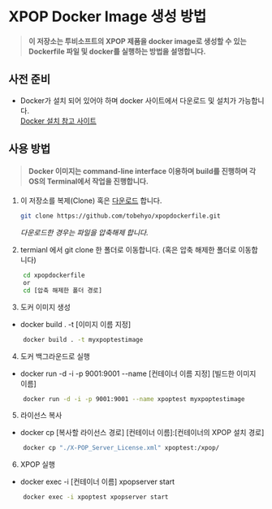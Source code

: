 # XPOP Docker Image 생성 방법
> #### 이 저장소는 투비소프트의 XPOP 제품을 docker image로 생성할 수 있는 Dockerfile 파일 및 docker를 실행하는 방법을 설명합니다.

## 사전 준비
- Docker가 설치 되어 있어야 하며 docker 사이트에서 다운로드 및 설치가 가능합니다.  
[Docker 설치 참고 사이트](https://docs.docker.com/get-docker)

## 사용 방법
> #### Docker 이미지는 command-line interface 이용하며 build를 진행하며 각 OS의 Terminal에서 작업을 진행합니다.  
1. 이 저장소를 복제(Clone) 혹은 [다운로드](https://github.com/tobehyo/xpopdockerfile/archive/refs/heads/main.zip) 합니다.
   ``` bash
   git clone https://github.com/tobehyo/xpopdockerfile.git
   ```
   *다운로드한 경우는 파일을 압축해제 합니다.*  

2. termianl 에서 git clone 한 폴더로 이동합니다. (혹은 압축 해제한 폴더로 이동합니다)
``` bash
    cd xpopdockerfile
    or
    cd [압축 해제한 폴더 경로]
```

3. 도커 이미지 생성  
+ docker build . -t [이미지 이름 지정]
``` bash
    docker build . -t myxpoptestimage
```

4. 도커 백그라운드로 실행  
+ docker run -d -i -p 9001:9001 --name [컨테이너 이름 지정] [빌드한 이미지 이름]
``` bash
    docker run -d -i -p 9001:9001 --name xpoptest myxpoptestimage
```
5. 라이선스 복사
+ docker cp [복사할 라이선스 경로] [컨테이너 이름]:[컨테이너의 XPOP 설치 경로]
``` bash
    docker cp "./X-POP_Server_License.xml" xpoptest:/xpop/
```

6. XPOP 실행
+ docker exec -i [컨테이너 이름] xpopserver start
``` bash
    docker exec -i xpoptest xpopserver start
```